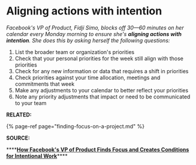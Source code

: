 # Aligning actions with intention

_Facebook's VP of Product, Fidji Simo, blocks off 30—60 minutes on her calendar every Monday morning to ensure she's **aligning actions with intention**. She does this by asking herself the following questions:_ 

1. List the broader team or organization's priorities
2. Check that your personal priorities for the week still align with those priorities
3. Check for any new information or data that requires a shift in priorities
4. Check priorities against your time allocation, meetings and commitments that week
5. Make any adjustments to your calendar to better reflect your priorities
6. Note any priority adjustments that impact or need to be communicated to your team

**RELATED:** 

{% page-ref page="finding-focus-on-a-project.md" %}

**SOURCE:** 

\*\*\*\*[**How Facebook's VP of Product Finds Focus and Creates Conditions for Intentional Work**](https://firstround.com/review/how-facebooks-vp-of-product-finds-focus-and-creates-conditions-for-intentional-work/)\*\*\*\*

